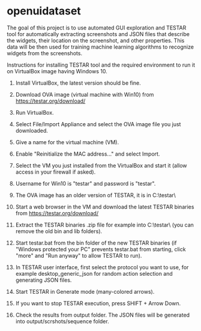 # openuidataset

The goal of this project is to use automated GUI exploration and TESTAR tool for automatically extracting screenshots and JSON files that describe the widgets, their location on the screenshot, and other properties. This data will be then used for training machine learning algorithms to recognize widgets from the screenshots.

Instructions for installing TESTAR tool and the required environment to run it on VirtualBox image having Windows 10.

1. Install VirtualBox, the latest version should be fine.

2. Download OVA image (virtual machine with Win10) from https://testar.org/download/

3. Run VirtualBox.

4. Select File/Import Appliance and select the OVA image file you just downloaded.

5. Give a name for the virtual machine (VM).

6. Enable "Reinitialize the MAC address..." and select Import.

7. Select the VM you just installed from the VirtualBox and start it (allow access in your firewall if asked).

8. Username for Win10 is "testar" and password is "testar".

9. The OVA image has an older version of TESTAR, it is in C:\testar\

10. Start a web browser in the VM and download the latest TESTAR binaries from https://testar.org/download/

11. Extract the TESTAR binaries .zip file for example into C:\testar\ (you can remove the old bin and lib folders).

12. Start testar.bat from the bin folder of the new TESTAR binaries (if "Windows protected your PC" prevents testar.bat from starting, click "more" and "Run anyway" to allow TESTAR to run).

13. In TESTAR user interface, first select the protocol you want to use, for example desktop_generic_json for random action selection and generating JSON files.

14. Start TESTAR in Generate mode (many-colored arrows).

15. If you want to stop TESTAR execution, press SHIFT + Arrow Down.

16. Check the results from output folder. The JSON files will be generated into output/scrshots/sequence folder.
